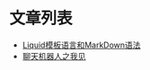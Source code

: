 # 文章列表
- [Liquid模板语言和MarkDown语法](https://alichengong.github.io/chengong.github.io/posts/BlobEditor)
- [聊天机器人之我见](https://alichengong.github.io/chengong.github.io/posts/ChatRob)
